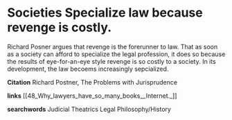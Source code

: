 # Societies Specialize law because revenge is costly.

Richard Posner argues that revenge is the forerunner to law. That as soon as a society can afford to specialize the legal profession, it does so because the results of eye-for-an-eye style revenge is so costly to a society. In its development, the law becoems increasingly sepcialized. 

**Citation**
Richard Postner, The Problems with Jurisprudence


**links**
[[48_Why_lawyers_have_so_many_books__Internet._]]

**searchwords**
Judicial Theatrics
Legal Philosophy/History



